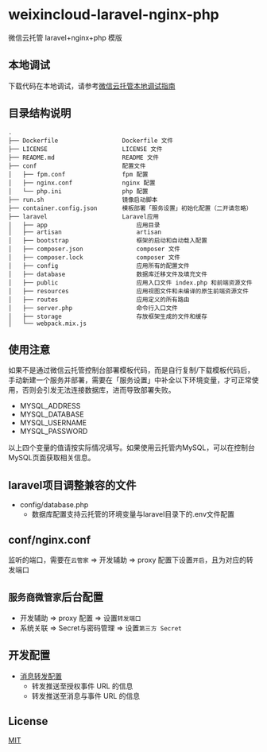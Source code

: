 # weixincloud-laravel-nginx-php
微信云托管 laravel+nginx+php 模版

## 本地调试
下载代码在本地调试，请参考[微信云托管本地调试指南](https://developers.weixin.qq.com/miniprogram/dev/wxcloudrun/src/guide/debug/)

## 目录结构说明
~~~
.
├── Dockerfile                  Dockerfile 文件
├── LICENSE                     LICENSE 文件
├── README.md                   README 文件
├── conf                        配置文件
│   ├── fpm.conf                fpm 配置
│   ├── nginx.conf              nginx 配置
│   └── php.ini                 php 配置
├── run.sh                      镜像启动脚本
├── container.config.json       模板部署「服务设置」初始化配置（二开请忽略）
├── laravel                     Laravel应用
│   ├── app                         应用目录
│   ├── artisan                     artisan
│   ├── bootstrap                   框架的启动和自动载入配置
│   ├── composer.json               composer 文件
│   ├── composer.lock               composer 文件
│   ├── config                      应用所有的配置文件   
│   ├── database                    数据库迁移文件及填充文件
│   ├── public                      应用入口文件 index.php 和前端资源文件
│   ├── resources                   应用视图文件和未编译的原生前端资源文件
│   ├── routes                      应用定义的所有路由
│   ├── server.php                  命令行入口文件       
│   ├── storage                     存放框架生成的文件和缓存
│   └── webpack.mix.js
~~~

## 使用注意
如果不是通过微信云托管控制台部署模板代码，而是自行复制/下载模板代码后，手动新建一个服务并部署，需要在「服务设置」中补全以下环境变量，才可正常使用，否则会引发无法连接数据库，进而导致部署失败。
- MYSQL_ADDRESS
- MYSQL_DATABASE
- MYSQL_USERNAME
- MYSQL_PASSWORD

以上四个变量的值请按实际情况填写。如果使用云托管内MySQL，可以在控制台MySQL页面获取相关信息。

## laravel项目调整兼容的文件
- config/database.php
  - 数据库配置支持云托管的环境变量与laravel目录下的.env文件配置

## conf/nginx.conf
  监听的端口，需要在`云管家` => 开发辅助 => proxy 配置下设置`开启`，且为对应的转发端口

## `服务商微管家`后台配置
* 开发辅助 => proxy 配置 => 设置`转发端口`
* 系统关联 => Secret与密码管理 => 设置`第三方 Secret`

## 开发配置
* [消息转发配置](https://developers.weixin.qq.com/doc/oplatform/Third-party_Platforms/2.0/product/wxcloudrun_dev.html#%E4%BA%8C%E3%80%81%E6%B6%88%E6%81%AF%E8%BD%AC%E5%8F%91%E9%85%8D%E7%BD%AE)
  * 转发推送至授权事件 URL 的信息
  * 转发推送至消息与事件 URL 的信息

## License

[MIT](./LICENSE)
